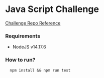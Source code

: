# Java Script Challenge

[Challenge Repo Reference](https://github.com/ldiazssj3/js-challenge/edit/main/README.md)

### Requirements
 - NodeJS v14.17.6

### How to run?
```
  npm install && npm run test
```

